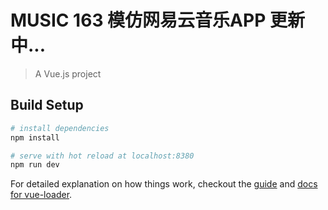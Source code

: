 # MUSIC 163  模仿网易云音乐APP  更新中...

> A Vue.js project

## Build Setup

``` bash
# install dependencies
npm install

# serve with hot reload at localhost:8380
npm run dev

```

For detailed explanation on how things work, checkout the [guide](http://vuejs-templates.github.io/webpack/) and [docs for vue-loader](http://vuejs.github.io/vue-loader).
